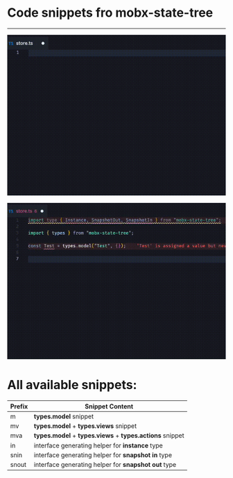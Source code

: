 # Code snippets fro mobx-state-tree  
<hr>

![](/assets/snippets-test.gif)

![](/assets/type-snippet.gif)

# All available snippets:

| Prefix    | Snippet Content
| --------- | -------------
| m         | **types.model** snippet
| mv        | **types.model** + **types.views** snippet
| mva       | **types.model** + **types.views** + **types.actions** snippet
| in        | interface generating helper for **instance** type
| snin      | interface generating helper for **snapshot in** type
| snout     | interface generating helper for **snapshot out** type



